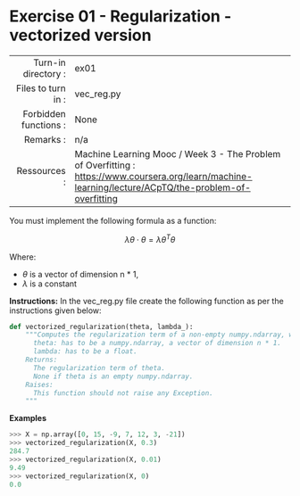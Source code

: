 # Exercise 01 - Regularization - vectorized version

|                         |                    |
| -----------------------:| ------------------ |
|   Turn-in directory :   |  ex01              |
|   Files to turn in :    |  vec_reg.py        |
|   Forbidden functions : |  None              |
|   Remarks :             |  n/a               |
|   Ressources :          |  Machine Learning Mooc / Week 3 - The Problem of Overfitting : https://www.coursera.org/learn/machine-learning/lecture/ACpTQ/the-problem-of-overfitting| 

You must implement the following formula as a function:  
  
$$
\lambda \theta \cdot \theta = \lambda \theta^{T}\theta
$$

Where:  
- $\theta$ is a vector of dimension n * 1,
- $\lambda$ is a constant


**Instructions:**
In the vec_reg.py file create the following function as per the instructions given below:
```python
def vectorized_regularization(theta, lambda_):
    """Computes the regularization term of a non-empty numpy.ndarray, without any for-loop.    Args:
      theta: has to be a numpy.ndarray, a vector of dimension n * 1.
      lambda: has to be a float.
    Returns:
      The regularization term of theta.
      None if theta is an empty numpy.ndarray.
    Raises:
      This function should not raise any Exception.
    """
```

**Examples**
```python
>>> X = np.array([0, 15, -9, 7, 12, 3, -21])
>>> vectorized_regularization(X, 0.3)
284.7
>>> vectorized_regularization(X, 0.01)
9.49
>>> vectorized_regularization(X, 0)
0.0
```
